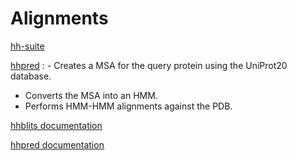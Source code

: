 # Alignments

[hh-suite](https://github.com/soedinglab/hh-suite)

[hhpred](http://doi.org/10.1038/nmeth.1818)
: - Creates a MSA for the query protein using the UniProt20 database.
  - Converts the MSA into an HMM.
  - Performs HMM-HMM alignments against the PDB.

[hhblits documentation](https://toolkit.tuebingen.mpg.de/hhblits/help_params)

[hhpred documentation](https://toolkit.tuebingen.mpg.de/hhpred/help_params)
